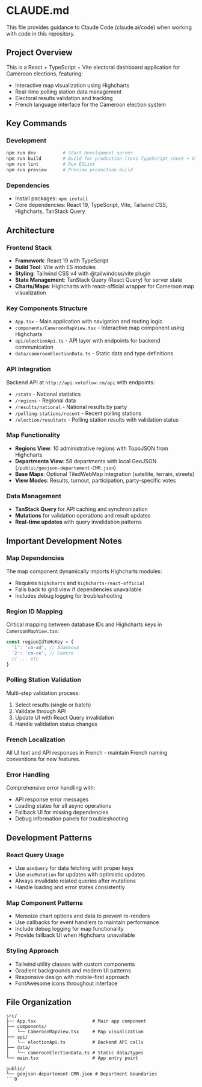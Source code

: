 # CLAUDE.md

This file provides guidance to Claude Code (claude.ai/code) when working with code in this repository.

## Project Overview

This is a React + TypeScript + Vite electoral dashboard application for Cameroon elections, featuring:
- Interactive map visualization using Highcharts
- Real-time polling station data management
- Electoral results validation and tracking
- French language interface for the Cameroon election system

## Key Commands

### Development
```bash
npm run dev          # Start development server
npm run build        # Build for production (runs TypeScript check + Vite build)
npm run lint         # Run ESLint
npm run preview      # Preview production build
```

### Dependencies
- Install packages: `npm install`
- Core dependencies: React 19, TypeScript, Vite, Tailwind CSS, Highcharts, TanStack Query

## Architecture

### Frontend Stack
- **Framework**: React 19 with TypeScript
- **Build Tool**: Vite with ES modules
- **Styling**: Tailwind CSS v4 with @tailwindcss/vite plugin
- **State Management**: TanStack Query (React Query) for server state
- **Charts/Maps**: Highcharts with react-official wrapper for Cameroon map visualization

### Key Components Structure
- `App.tsx` - Main application with navigation and routing logic
- `components/CameroonMapView.tsx` - Interactive map component using Highcharts
- `api/electionApi.ts` - API layer with endpoints for backend communication
- `data/cameroonElectionData.ts` - Static data and type definitions

### API Integration
Backend API at `http://api.voteflow.cm/api` with endpoints:
- `/stats` - National statistics
- `/regions` - Regional data
- `/results/national` - National results by party
- `/polling-stations/recent` - Recent polling stations
- `/election/resultats` - Polling station results with validation status

### Map Functionality
- **Regions View**: 10 administrative regions with TopoJSON from Highcharts
- **Departments View**: 58 departments with local GeoJSON (`/public/geojson-departement-CMR.json`)
- **Base Maps**: Optional TiledWebMap integration (satellite, terrain, streets)
- **View Modes**: Results, turnout, participation, party-specific votes

### Data Management
- **TanStack Query** for API caching and synchronization
- **Mutations** for validation operations and result updates
- **Real-time updates** with query invalidation patterns

## Important Development Notes

### Map Dependencies
The map component dynamically imports Highcharts modules:
- Requires `highcharts` and `highcharts-react-official`
- Falls back to grid view if dependencies unavailable
- Includes debug logging for troubleshooting

### Region ID Mapping
Critical mapping between database IDs and Highcharts keys in `CameroonMapView.tsx`:
```typescript
const regionIdToHcKey = {
  '1': 'cm-ad', // Adamaoua
  '2': 'cm-ce', // Centre
  // ... etc
}
```

### Polling Station Validation
Multi-step validation process:
1. Select results (single or batch)
2. Validate through API
3. Update UI with React Query invalidation
4. Handle validation status changes

### French Localization
All UI text and API responses in French - maintain French naming conventions for new features.

### Error Handling
Comprehensive error handling with:
- API response error messages
- Loading states for all async operations
- Fallback UI for missing dependencies
- Debug information panels for troubleshooting

## Development Patterns

### React Query Usage
- Use `useQuery` for data fetching with proper keys
- Use `useMutation` for updates with optimistic updates
- Always invalidate related queries after mutations
- Handle loading and error states consistently

### Map Component Patterns
- Memoize chart options and data to prevent re-renders
- Use callbacks for event handlers to maintain performance
- Include debug logging for map functionality
- Provide fallback UI when Highcharts unavailable

### Styling Approach
- Tailwind utility classes with custom components
- Gradient backgrounds and modern UI patterns
- Responsive design with mobile-first approach
- FontAwesome icons throughout interface

## File Organization

```
src/
├── App.tsx                     # Main app component
├── components/
│   └── CameroonMapView.tsx     # Map visualization
├── api/
│   └── electionApi.ts          # Backend API calls
├── data/
│   └── cameroonElectionData.ts # Static data/types
└── main.tsx                    # App entry point

public/
└── geojson-departement-CMR.json # Department boundaries
```0
